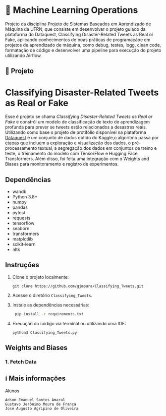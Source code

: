 # 🤖 Machine Learning Operations
Projeto da disciplina Projeto de Sistemas Baseados em Aprendizado de Máquina da UFRN, que consiste em desenvolver o projeto guiado da plataforma do Dataquest, Classifying Disaster-Related Tweets as Real or Fake, aplicando conhecimentos de boas práticas de programaçãoe em projetos de aprendizado de máquina, como debug, testes, logg, clean code, formatação de código e desenvolver uma pipeline para execução do projeto utilizando Airflow.

## 📒 Projeto
# Classifying Disaster-Related Tweets as Real or Fake
Esse é projeto se chama <i>Classifying Disaster-Related Tweets as Real or Fake</i> e constrói um modelo de classificação de texto de aprendizagem profunda para prever se tweets estão relacionados a desastres reais. Utilizando como base o projeto de protifólio disponível na plataforma [Dataquest](https://app.dataquest.io/) e um conjunto de dados obtido do Kaggle,o algoritmo passa por etapas que incluem a exploração e visualização dos dados, o pré-processamento textual, a segregação dos dados em conjuntos de treino e teste, o treinamento do modelo com TensorFlow e Hugging Face Transformers. Além disso, foi feita uma integração com o Weights and Biases para monitoramento e registro de experimentos. 

## Dependências
- wandb
- Python 3.8+
- numpy
- pandas
- pytest
- requests
- tensorflow
- seaborn
- transformers
- matplotlib
- scikit-learn
- nltk


## Instruções

1. Clone o projeto localmente: 
   ```
   git clone https://github.com/gjmoura/Classifying_Tweets.git
   ```
2. Acesse o diretório `Classifying_Tweets`.
3. Instale as dependências necessárias:
   ```bash
    pip install -r requirements.txt
    ```
  
4. Execução do código via terminal ou utilizando uma IDE:
    ```
    python3 Classifying_Tweets.py
    ```

## Weights and Biases

### 1. Fetch Data



## ℹ Mais informações
Alunos 
```
Adson Emanuel Santos Amaral
Gustavo Jerônimo Moura de França
José Augusto Agripino de Oliveira

```
